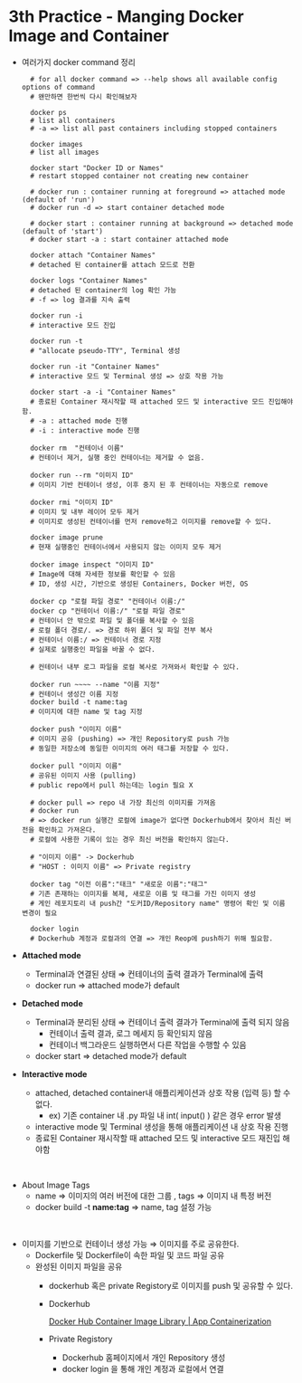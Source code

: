 # 3th Practice - Manging Docker Image and Container

* 여러가지 docker command 정리
                
        # for all docker command => --help shows all available config options of command
        # 왠만하면 한번씩 다시 확인해보자

        docker ps 
        # list all containers
        # -a => list all past containers including stopped containers

        docker images
        # list all images

        docker start "Docker ID or Names"
        # restart stopped container not creating new container

        # docker run : container running at foreground => attached mode (default of 'run')
        # docker run -d => start container detached mode

        # docker start : container running at background => detached mode (default of 'start')
        # docker start -a : start container attached mode

        docker attach "Container Names" 
        # detached 된 container를 attach 모드로 전환

        docker logs "Container Names"
        # detached 된 container의 log 확인 가능
        # -f => log 결과를 지속 출력

        docker run -i
        # interactive 모드 진입

        docker run -t
        # "allocate pseudo-TTY", Terminal 생성

        docker run -it "Container Names"
        # interactive 모드 및 Terminal 생성 => 상호 작용 가능

        docker start -a -i "Container Names"
        # 종료된 Container 재시작할 때 attached 모드 및 interactive 모드 진입해야함.
        # -a : attached mode 진행
        # -i : interactive mode 진행

        docker rm  "컨테이너 이름" 
        # 컨테이너 제거, 실행 중인 컨테이너는 제거할 수 없음. 

        docker run --rm "이미지 ID"
        # 이미지 기반 컨테이너 생성, 이후 중지 된 후 컨테이너는 자동으로 remove 

        docker rmi "이미지 ID"
        # 이미지 및 내부 레이어 모두 제거
        # 이미지로 생성된 컨테이너를 먼저 remove하고 이미지를 remove할 수 있다.

        docker image prune 
        # 현재 실행중인 컨테이너에서 사용되지 않는 이미지 모두 제거 

        docker image inspect "이미지 ID"
        # Image에 대해 자세한 정보를 확인할 수 있음 
        # ID, 생성 시간, 기반으로 생성된 Containers, Docker 버전, OS 

        docker cp "로컬 파일 경로" "컨테이너 이름:/"
        docker cp "컨테이너 이름:/" "로컬 파일 경로" 
        # 컨테이너 안 밖으로 파일 및 폴더를 복사할 수 있음
        # 로컬 폴더 경로/. => 경로 하위 폴더 및 파일 전부 복사
        # 컨테이너 이름:/ => 컨테이너 경로 지정
        # 실제로 실행중인 파일을 바꿀 수 없다. 
        
        # 컨테이너 내부 로그 파일을 로컬 복사로 가져와서 확인할 수 있다.

        docker run ~~~~ --name "이름 지정" 
        # 컨테이너 생성간 이름 지정 
        docker build -t name:tag 
        # 이미지에 대한 name 및 tag 지정

        docker push "이미지 이름" 
        # 이미지 공유 (pushing) => 개인 Repository로 push 가능
        # 동일한 저장소에 동일한 이미지의 여러 태그를 저장할 수 있다.

        docker pull "이미지 이름"
        # 공유된 이미지 사용 (pulling)
        # public repo에서 pull 하는데는 login 필요 X

        # docker pull => repo 내 가장 최신의 이미지를 가져옴 
        # docker run 
        # => docker run 실행간 로컬에 image가 없다면 Dockerhub에서 찾아서 최신 버전을 확인하고 가져온다.
        # 로컬에 사용한 기록이 있는 경우 최신 버전을 확인하지 않는다.

        # "이미지 이름" -> Dockerhub 
        # "HOST : 이미지 이름" => Private registry

        docker tag "이전 이름":"태크" "새로운 이름":"태그"
        # 기존 존재하는 이미지를 복제, 새로운 이름 및 태그를 가진 이미지 생성
        # 게인 레포지토리 내 push간 "도커ID/Repository name" 명령어 확인 및 이름 변경이 필요

        docker login 
        # Dockerhub 계정과 로컬과의 연결 => 개인 Reop에 push하기 위해 필요함.


- **Attached mode**
    - Terminal과 연결된 상태 ⇒ 컨테이너의 출력 결과가 Terminal에 출력
    - docker run ⇒ attached mode가 default
    
- **Detached mode**
    - Terminal과 분리된 상태 ⇒ 컨테이너 출력 결과가 Terminal에 출력 되지 않음
        - 컨테이너 출력 결과, 로그 메세지 등 확인되지 않음
        - 컨테이너 백그라운드 실행하면서 다른 작업을 수행할 수 있음
    - docker start ⇒ detached mode가 default

- **Interactive mode**
    - attached, detached container내 애플리케이션과 상호 작용 (입력 등) 할 수 없다.
        - ex) 기존  container 내 .py 파일 내 int( input() ) 같은 경우 error 발생
    - interactive mode 및 Terminal 생성을 통해 애플리케이션 내 상호 작용 진행
    - 종료된 Container 재시작할 때 attached 모드 및 interactive 모드 재진입 해야함

</br>

- About Image Tags
    - name ⇒ 이미지의 여러 버전에 대한 그룹 , tags ⇒ 이미지 내 특정 버전
    - docker build -t **name:tag** ⇒ name, tag 설정 가능   

</br>

- 이미지를 기반으로 컨테이너 생성 가능 ⇒ 이미지를 주로 공유한다.
    - Dockerfile 및 Dockerfile이 속한 파일 및 코드 파일 공유
    - 완성된 이미지 파일을 공유        
        - dockerhub 혹은 private Registory로 이미지를 push 및 공유할 수 있다.
        -  Dockerhub
    
             [Docker Hub Container Image Library | App Containerization](https://hub.docker.com/)
    
        - Private Registory
          - Dockerhub 홈페이지에서 개인 Repository 생성
          - docker login 을 통해 개인 계정과 로컬에서 연결